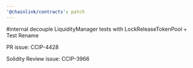 ```yaml
---
'@chainlink/contracts': patch
---
```


#internal decouple LiquidityManager tests with LockReleaseTokenPool + Test Rename

PR issue: CCIP-4428

Solidity Review issue: CCIP-3966